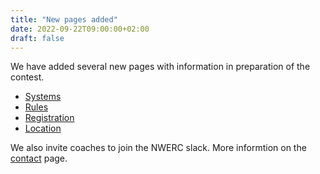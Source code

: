 ```yaml
---
title: "New pages added"
date: 2022-09-22T09:00:00+02:00
draft: false
---
```

We have added several new pages with information in preparation of the contest.
* [Systems](/system)
* [Rules](/rules)
* [Registration](/registration)
* [Location](/location)

We also invite coaches to join the NWERC slack. More informtion on the [contact](/contact) page.


